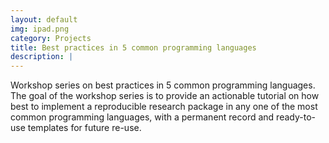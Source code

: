 ```yaml
---
layout: default
img: ipad.png
category: Projects
title: Best practices in 5 common programming languages
description: |
---
```

Workshop series on best practices in 5 common programming languages. The goal of the workshop series is to provide an actionable tutorial on how best to implement a reproducible research package in any one of the most common programming languages, with a permanent record and ready-to-use templates for future re-use.